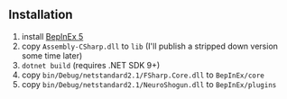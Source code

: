 ## Installation

1. install [BepInEx 5](https://github.com/BepInEx/BepInEx)
2. copy `Assembly-CSharp.dll` to `lib` (I'll publish a stripped down
   version some time later)
3. `dotnet build` (requires .NET SDK 9+)
4. copy `bin/Debug/netstandard2.1/FSharp.Core.dll` to `BepInEx/core`
5. copy `bin/Debug/netstandard2.1/NeuroShogun.dll` to `BepInEx/plugins`
